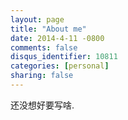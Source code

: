 ```yaml
---
layout: page
title: "About me"
date: 2014-4-11 -0800
comments: false
disqus_identifier: 10811
categories: [personal]
sharing: false
---
```


还没想好要写啥.